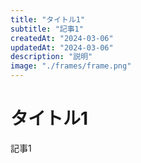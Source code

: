 ```yaml
---
title: "タイトル1"
subtitle: "記事1"
createdAt: "2024-03-06"
updatedAt: "2024-03-06"
description: "説明"
image: "./frames/frame.png"
---
```

 
# タイトル1

記事1